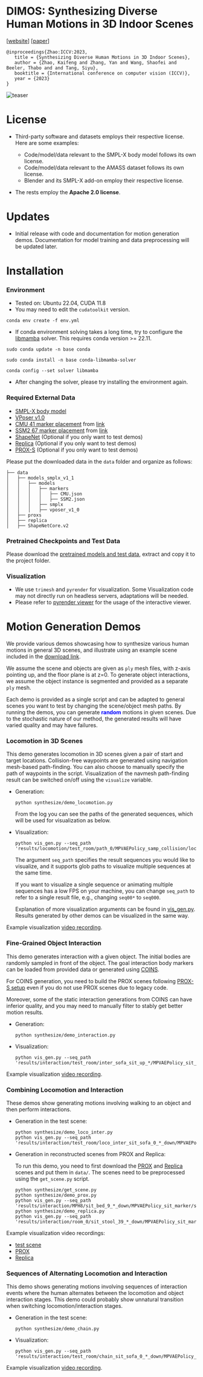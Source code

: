 # DIMOS: Synthesizing Diverse Human Motions in 3D Indoor Scenes

[[website](https://zkf1997.github.io/DIMOS/)] [[paper](https://arxiv.org/abs/2305.12411)] 

```
@inproceedings{Zhao:ICCV:2023,
   title = {Synthesizing Diverse Human Motions in 3D Indoor Scenes},
   author = {Zhao, Kaifeng and Zhang, Yan and Wang, Shaofei and Beeler, Thabo and and Tang, Siyu},
   booktitle = {International conference on computer vision (ICCV)},
   year = {2023}
}
```

![teaser](https://zkf1997.github.io/DIMOS/images/teaser_canonical.png)

# License
* Third-party software and datasets employs their respective license. Here are some examples:
    * Code/model/data relevant to the SMPL-X body model follows its own license.
    * Code/model/data relevant to the AMASS dataset follows its own license.
    * Blender and its SMPL-X add-on employ their respective license.

* The rests employ the **Apache 2.0 license**.

# Updates
* Initial release with code and documentation for motion generation demos. Documentation for model training and data preprocessing will be updated later.  

# Installation

### Environment
* Tested on: Ubuntu 22.04, CUDA 11.8
* You may need to edit the `cudatoolkit` version.
```
conda env create -f env.yml
```
* If conda environment solving takes a long time, try to configure the [libmamba](https://www.anaconda.com/blog/a-faster-conda-for-a-growing-community/) solver. This requires conda version >= 22.11.
```
sudo conda update -n base conda

sudo conda install -n base conda-libmamba-solver

conda config --set solver libmamba
```
* After changing the solver, please try installing the environment again.

### Required External Data
* [SMPL-X body model](https://smpl-x.is.tue.mpg.de/)
* [VPoser v1.0](https://smpl-x.is.tue.mpg.de/)
* [CMU 41 marker placement](https://drive.google.com/file/d/1CcNBZCXA7_Naa0SGlYKCxk_ecnzftbSj/view?usp=sharing) from [link](http://mocap.cs.cmu.edu/)
* [SSM2 67 marker placement](https://drive.google.com/file/d/1ozQuVjXoDLiZ3YGV-7RpauJlunPfcx_d/view?usp=sharing) from [link](https://amass.is.tue.mpg.de/)
* [ShapeNet](https://shapenet.org/) (Optional if you only want to test demos)
* [Replica](https://github.com/facebookresearch/Replica-Dataset) (Optional if you only want to test demos)
* [PROX-S](https://github.com/zkf1997/COINS#prox-s-dataset) (Optional if you only want to test demos)

Please put the downloaded data in the `data` folder and organize as follows: 
```
├── data
│   ├── models_smplx_v1_1
│   │   ├── models
│   │   │   ├── markers
│   │   │   │   ├── CMU.json
│   │   │   │   ├── SSM2.json
│   │   │   ├── smplx
│   │   │   ├── vposer_v1_0
│   ├── proxs
│   ├── replica
│   ├── ShapeNetCore.v2
```

[//]: # (### Paths)

[//]: # (To run the code properly it is important to set the paths of data, body model, and others. )

[//]: # (* If you get into path problems with body models, marker settings, and motion data, please check the paths in `exp_GAMMAPrimitive/utils/config_env.py`. )

[//]: # (* For experiments requiring scene/object datasets including [PROX]&#40;https://prox.is.tue.mpg.de/&#41;, [ShapeNet]&#40;https://shapenet.org/&#41;, [Replica]&#40;https://github.com/facebookresearch/Replica-Dataset&#41;, you may need to set the dataset paths accordingly. )

### Pretrained Checkpoints and Test Data
Please download the [pretrained models and test data](https://drive.google.com/drive/folders/1AvM4GvdkG1OkggaQnggNeGmt2xgipKRU?usp=sharing), extract and copy it to the project folder.

### Visualization 
* We use `trimesh` and `pyrender` for visualization. Some Visualization code may not directly run on headless servers, adaptations will be needed.
* Please refer to [pyrender viewer](https://pyrender.readthedocs.io/en/latest/generated/pyrender.viewer.Viewer.html) for the usage of the interactive viewer.

# Motion Generation Demos
We provide various demos showcasing how to synthesize various human motions in general 3D scenes, and illustrate using an example scene included in the [download link](https://drive.google.com/drive/folders/1AvM4GvdkG1OkggaQnggNeGmt2xgipKRU?usp=sharing).

We assume the scene and objects are given as `ply` mesh files, with z-axis pointing up, and the floor plane is at z=0.
To generate object interactions, we assume the object instance is segmented and provided as a separate `ply` mesh.

Each demo is provided as a single script and can be adapted to general scenes you want to test by changing the scene/object mesh paths. 
By running the demos, you can generate <span style="color:blue">**random**</span> motions in given scenes. 
Due to the stochastic nature of our method, the generated results will have varied quality and may have failures.

### Locomotion in 3D Scenes
This demo generates locomotion in 3D scenes given a pair of start and target locations. Collision-free waypoints are generated using navigation mesh-based path-finding. 
You can also choose to manually specify the path of waypoints in the script. Visualization of the navmesh path-finding result can be switched on/off using the `visualize` variable. 
* Generation:
  ```
  python synthesize/demo_locomotion.py
  ```
  From the log you can see the paths of the generated sequences, which will be used for visualization as below.

* Visualization:
  ```
  python vis_gen.py --seq_path 'results/locomotion/test_room/path_0/MPVAEPolicy_samp_collision/locomotion/policy_search/seq00*/results_ssm2_67_condi_marker_map_0.pkl'
  ```
  The argument `seq_path` specifies the result sequences you would like to visualize, and it supports glob paths to visualize multiple sequences at the same time.

  If you want to visualize a single sequence or animating multiple sequences has a low FPS on your machine, you can change `seq_path` to refer to a single result file, e.g., changing `seq00*` to `seq000`. 
  
  Explanation of more visualization arguments can be found in [vis_gen.py](./vis_gen.py). Results generated by other demos can be visualized in the same way.

  
Example visualization [video recording](https://drive.google.com/file/d/116x92ydUGMqErrkPysiPrU2xSQQsEUDR/view?usp=sharing).

### Fine-Grained Object Interaction
This demo generates interaction with a given object. The initial bodies are randomly sampled in front of the object. The goal interaction body markers can be loaded from provided data or generated using [COINS](https://github.com/zkf1997/COINS). 

For COINS generation, you need to build the PROX scenes following [PROX-S setup](https://github.com/zkf1997/COINS#prox-s-dataset) even if you do not use PROX scenes due to legacy code. 

Moreover, some of the static interaction generations from COINS can have inferior quality, and you may need to manually filter to stably get better motion results. 

* Generation:
  ```
  python synthesize/demo_interaction.py
  ```
* Visualization:
  ```
  python vis_gen.py --seq_path 'results/interaction/test_room/inter_sofa_sit_up_*/MPVAEPolicy_sit_marker/sit_1frame/policy_search/seq000/results_ssm2_67_condi_marker_inter_0.pkl'
  ```
Example visualization [video recording](https://drive.google.com/file/d/1SRe46zL0m0_2u4gxZM1iamZWVs1nC1lw/view?usp=sharing).

### Combining Locomotion and Interaction
These demos show generating motions involving walking to an object and then perform interactions.
* Generation in the test scene:
  ```
  python synthesize/demo_loco_inter.py
  python vis_gen.py --seq_path 'results/interaction/test_room/loco_inter_sit_sofa_0_*_down/MPVAEPolicy_sit_marker/sit_2frame/policy_search/seq000/results_ssm2_67_condi_marker_inter_0.pkl'
  ```
* Generation in reconstructed scenes from PROX and Replica:

  To run this demo, you need to first download the [PROX](https://prox.is.tue.mpg.de/) and [Replica](https://github.com/facebookresearch/Replica-Dataset) scenes and put them in `data/`. The scenes need to be preprocessed using the `get_scene.py` script.
  ```
  python synthesize/get_scene.py  
  python synthesize/demo_prox.py
  python vis_gen.py --seq_path 'results/interaction/MPH8/sit_bed_9_*_down/MPVAEPolicy_sit_marker/sit_2frame/policy_search/seq000/results_ssm2_67_condi_marker_inter_0.pkl'
  python synthesize/demo_replica.py
  python vis_gen.py --seq_path 'results/interaction/room_0/sit_stool_39_*_down/MPVAEPolicy_sit_marker/sit_2frame/policy_search/seq000/results_ssm2_67_condi_marker_inter_0.pkl'
  ```
Example visualization video recordings:
* [test scene](https://drive.google.com/file/d/1VRnIbwGh_v9sar6DO2YUSd2FiiXJW_RO/view?usp=sharing)
* [PROX](https://drive.google.com/file/d/1dE8Po5a8U1FjltCfUEDBqat551fAlcHa/view?usp=sharing)
* [Replica](https://drive.google.com/file/d/1XoG1HOV8406UrMLu0NcoH0lgCv9-y3QU/view?usp=sharing)

### Sequences of Alternating Locomotion and Interaction
This demo shows generating motions involving sequences of interaction events where the human alternates between the locomotion and object interaction stages.
This demo could probably show unnatural transition when switching locomotion/interaction stages. 
* Generation in the test scene:
  ```
  python synthesize/demo_chain.py
  ```
* Visualization:
  ```
  python vis_gen.py --seq_path 'results/interaction/test_room/chain_sit_sofa_0_*_down/MPVAEPolicy_sit_marker/sit_2frame/policy_search/seq000/results_ssm2_67_condi_marker_inter_0.pkl'
  ```
Example visualization [video recording](https://drive.google.com/file/d/1z46dwYTkd11qJdJh6wFZhYH15d7GCIyk/view?usp=sharing).